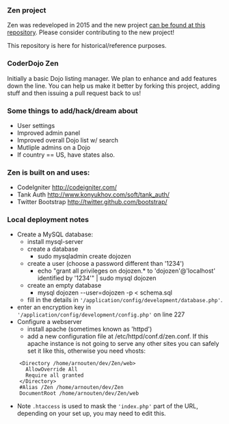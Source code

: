 ### Zen project
Zen was redeveloped in 2015 and the new project [can be found at this repository](https://github.com/CoderDojo/community-platform/). Please consider contributing to the new project!

This repository is here for historical/reference purposes.

### CoderDojo Zen
Initially a basic Dojo listing manager. We plan to enhance and add features down 
the line. You can help us make it better by forking this project, adding stuff and then issuing
a pull request back to us!

### Some things to add/hack/dream about
- User settings
- Improved admin panel
- Improved overall Dojo list w/ search
- Mutliple admins on a Dojo
- If country == US, have states also.

### Zen is built on and uses: 
- CodeIgniter http://codeigniter.com/
- Tank Auth http://www.konyukhov.com/soft/tank_auth/
- Twitter Bootstrap http://twitter.github.com/bootstrap/

### Local deployment notes 
- Create a MySQL database:
  - install mysql-server 
  - create a database
    - sudo mysqladmin create dojozen
  - create a user (choose a password different than '1234')
    - echo "grant all privileges on dojozen.* to 'dojozen'@'localhost' identified by '1234'" | sudo mysql dojozen
  - create an empty database
    - mysql dojozen --user=dojozen -p < schema.sql
  - fill in the details in  `'/application/config/development/database.php'`. 
- enter an encryption key in `'/application/config/development/config.php'` on line 227
- Configure a webserver
  - install apache (sometimes known as 'httpd')
  - add a new configuration file at /etc/httpd/conf.d/zen.conf. If this apache instance is not going to serve any other sites you can safely set it like this, otherwise you need vhosts:

```
    <Directory /home/arnouten/dev/Zen/web>
      AllowOverride All
      Require all granted
    </Directory>
    #Alias /Zen /home/arnouten/dev/Zen
    DocumentRoot /home/arnouten/dev/Zen/web
```

  - Note `.htaccess` is used to mask the `'index.php'` part of the URL, depending on your set up, you may need to edit this. 
